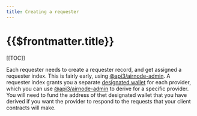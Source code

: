 ```yaml
---
title: Creating a requester
---
```


# {{$frontmatter.title}}

[[TOC]]

Each requester needs to create a requester record, and get assigned a requester index.
This is fairly early, using [@api3/airnode-admin](https://github.com/api3dao/airnode/tree/pre-alpha/packages/admin#create-requester).
A requester index grants you a separate [designated wallet](../../protocols/request-response/designated-wallet.md) for each provider, which you can use [@api3/airnode-admin](https://github.com/api3dao/airnode/tree/pre-alpha/packages/admin#derive-designated-wallet) to derive for a specific provider.
You will need to fund the address of thet designated wallet that you have derived if you want the provider to respond to the requests that your client contracts will make.
